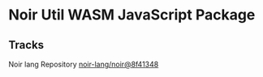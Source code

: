 # Noir Util WASM JavaScript Package

## Tracks

Noir lang Repository [noir-lang/noir@8f41348](https://github.com/noir-lang/noir/tree/8f4134807dc7e82bad5a5f02a9e05da739391031)
